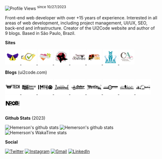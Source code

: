 ![Profile Views](https://komarev.com/ghpvc/?username=ui2code) <sup>since 10/27/2023</sup>

Front-end web developer with over +15 years of experience. Interested in all areas of web development, including project management, UI/UX, SEO, back-end and infrastructure. Creator of the UI2Code website and author of 9 blogs. Based in São Paulo, Brazil.

**Sites**

<a href="https://ui2code.com">
  <img src="./resources/sites/ui2code.svg" width="50" />
</a>
<a href="https://votacaobrasil.com.br">
  <img src="./resources/sites/votacaobrasil.svg" width="50" />
</a>
<a href="https://opresentear.com.br">
  <img src="./resources/sites/opresentear.svg" width="50" />
</a>
<a href="https://togakurecss.com">
  <img src="./resources/sites/togakure.svg" width="50" />
</a>
<a href="https://terroirdovinho.com.br">
  <img src="./resources/sites/terroirdovinho.svg" width="50" />
</a>
<a href="https://pet2code.com">
  <img src="./resources/sites/pet2code.svg" width="50" />
</a>
<a href="https://skillblend.com.br">
  <img src="./resources/sites/skillblend.svg" width="50" />
</a>
<a href="https://comercioartesanal.com">
  <img src="./resources/sites/comercioartesanal.svg" width="50" />
</a>

**Blogs** (ui2code.com)

<a href="https://ui2code.com/blogs/tecnologia">
  <img src="./resources/blogs/tecnologia.svg" width="50" />
</a>
<a href="https://ui2code.com/blogs/hemersonvianna">
  <img src="./resources/blogs/hemersonvianna.svg" width="50" />
</a>
<a href="https://ui2code.com/blogs/imhomovies">
  <img src="./resources/blogs/imhomovies.svg" width="50" />
</a>
<a href="https://ui2code.com/blogs/zamenhof">
  <img src="./resources/blogs/zamenhof.svg" width="50" />
</a>
<a href="https://ui2code.com/blogs/saborinstintivo">
  <img src="./resources/blogs/saborinstintivo.svg" width="50" />
</a>
<a href="https://ui2code.com/blogs/foconocapital">
  <img src="./resources/blogs/foconocapital.svg" width="50" />
</a>
<a href="https://ui2code.com/blogs/jornadarelevante">
  <img src="./resources/blogs/jornadarelevante.svg" width="50" />
</a>
<a href="https://ui2code.com/blogs/sonusetrhythmus">
  <img src="./resources/blogs/sonusetrhythmus.svg" width="50" />
</a>
<a href="https://ui2code.com/blogs/foradabolha">
  <img src="./resources/blogs/foradabolha.svg" width="50" />
</a>
<a href="https://ui2code.com/blogs/noobdaera8bits">
  <img src="./resources/blogs/noobdaera8bits.svg" width="50" />
</a>

**Github Stats** (2023)

![Hemerson's github stats](https://github-readme-stats.vercel.app/api?username=ui2code\&rank_icon=percentile\&theme=tokyonight\&hide=contribs,stars\&show=reviews,prs_merged\&include_all_commits=true&show_icons=true\&count_private=true\&role=OWNER,ORGANIZATION_MEMBER,COLLABORATOR\&include_orgs=true\&custom_title=\&hide_border=true\&n=n101)
![Hemerson's github stats](https://github-readme-streak-stats.herokuapp.com?user=ui2code&theme=tokyonight&hide_border=true&card_width=200&date_format=M%20j%5B%2C%20Y%5D&hide_current_streak=true&hide_longest_streak=true)
![Hemerson's WakaTime stats](https://github-readme-stats.vercel.app/api/wakatime?username=ui2code\&hide_border=true\&layout=compact\&theme=tokyonight\&langs_count=8&hide=properties&custom_title=Most%20Used%20Languages\&range=all_time)

**Social**

[![Twitter](https://img.shields.io/badge/Twitter-1DA1F2?style=for-the-badge&logo=twitter&logoColor=white)](https://twitter.com/ui2code)
[![Instagram](https://img.shields.io/badge/Instagram-E4405F?style=for-the-badge&logo=instagram&logoColor=white)](https://instagram.com/ui2code)
[![Gmail](https://img.shields.io/badge/Gmail-D14836?style=for-the-badge&logo=gmail&logoColor=white)](mailto:hemerson.lourenco@gmail.com)
[![LinkedIn](https://img.shields.io/badge/LinkedIn-0077B5?style=for-the-badge&logo=linkedin&logoColor=white)](https://www.linkedin.com/in/hemersonvianna)
